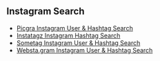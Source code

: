 ## Instagram Search
- [Picgra Instagram User & Hashtag Search](https://picgra.com/search)
- [Instatagz Instagram Hashtag Search](http://instatagz.com/)
- [Sometag Instagram User & Hashtag Search](https://sometag.org/)
- [Websta.gram Instagram User & Hashtag Search](https://web.stagram.com/)